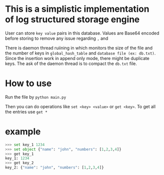 # This is a simplistic implementation of log structured storage engine
User can store `key value` pairs in this database.
Values are Base64 encoded before storing to remove any issue regarding `,` and ` `

There is daemon thread ruiining in which monitors the size of the file and the number of keys in `global_hash_table` and `database file (ex: db.txt)`.
Since the insertion work in append only mode, there might be duplicate keys. The ask of the daemon thread is to compact the `db.txt` file.

# How to use
Run the file by `python main.py`

Then you can do operations like `set <key> <value>` or `get <key>`.
To get all the entries use `get *`

# example
```python
>>> set key_1 1234
>>> set object {"name": "john", "numbers": [1,2,3,4]}
>>> get key_1
key_1: 1234
>>> get key_2
key_2: {"name": "john", "numbers": [1,2,3,4]}
```
